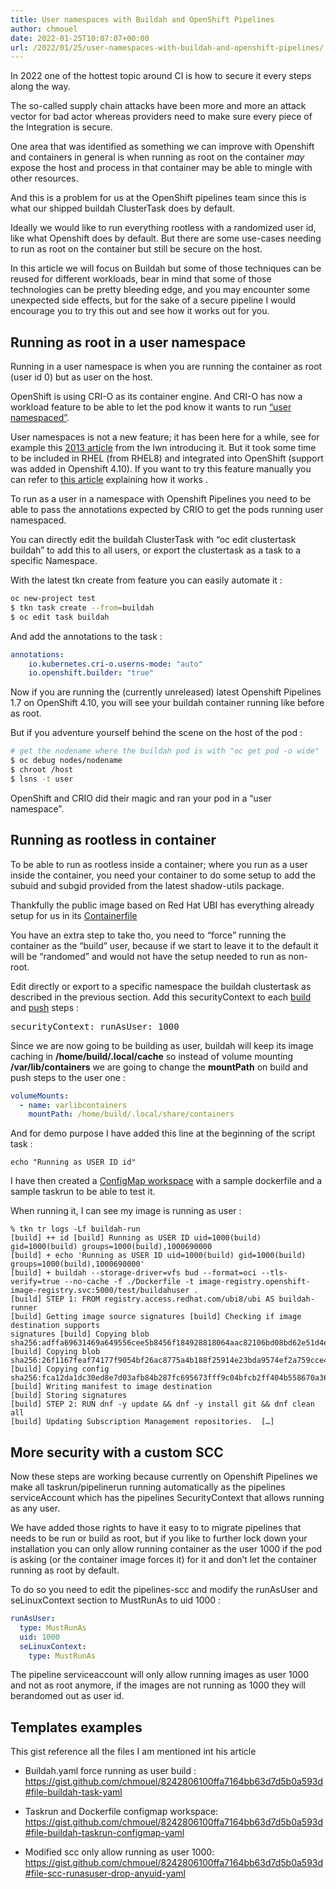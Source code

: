 ```yaml
---
title: User namespaces with Buildah and OpenShift Pipelines
author: chmouel
date: 2022-01-25T10:07:07+00:00
url: /2022/01/25/user-namespaces-with-buildah-and-openshift-pipelines/
---
```

In 2022 one of the hottest topic around CI is how to secure it every steps along the way.

The so-called supply chain attacks have been more and more an attack vector for bad actor whereas providers need to make sure every piece of the Integration is secure.

One area that was identified as something we can improve with Openshift and containers in general is when running as root on the container _may_ expose the host and process in that container may be able to mingle with other resources.

And this is a problem for us at the OpenShift pipelines team since this is what our shipped buildah ClusterTask does by default.

Ideally we would like to run everything rootless with a randomized user id, like what Openshift does by default. But there are some use-cases needing to run as root on the container but still be secure on the host.

In this article we will focus on Buildah but some of those techniques can be reused for different workloads, bear in mind that some of those technologies can be pretty bleeding edge, and you may encounter some unexpected side effects, but for the sake of a secure pipeline I would encourage you to try this out and see how it works out for you.

## **Running as root in a user namespace**

Running in a user namespace is when you are running the container as root (user id 0) but as user on the host.

OpenShift is using CRI-O as its container engine. And CRI-O has now a workload feature to be able to let the pod know it wants to run [“user namespaced”][1].

User namespaces is not a new feature; it has been here for a while, see for example this [2013 article][2] from the lwn introducing it. But it took some time to be included in RHEL (from RHEL8) and integrated into OpenShift (support was added in Openshift 4.10). If you want to try this feature manually you can refer to [this article][3] explaining how it works .

To run as a user in a namespace with Openshift Pipelines you need to be able to pass the annotations expected by CRIO to get the pods running user namespaced.

You can directly edit the buildah ClusterTask with “oc edit clustertask buildah” to add this to all users, or export the clustertask as a task to a specific Namespace.

With the latest tkn create from feature you can easily automate it :

```bash
oc new-project test
$ tkn task create --from=buildah
$ oc edit task buildah
```

And add the annotations to the task :

```yaml
annotations:
    io.kubernetes.cri-o.userns-mode: "auto"
    io.openshift.builder: "true"
```

Now if you are running the (currently unreleased) latest Openshift Pipelines 1.7 on OpenShift 4.10, you will see your buildah container running like before as root.

But if you adventure yourself behind the scene on the host of the pod :

```bash
# get the nodename where the buildah pod is with "oc get pod -o wide"
$ oc debug nodes/nodename
$ chroot /host
$ lsns -t user
```

OpenShift and CRIO did their magic and ran your pod in a “user namespace”.

## **Running as rootless in container**

To be able to run as rootless inside a container; where you run as a user inside the container, you need your container to do some setup to add the subuid and subgid provided from the latest shadow-utils package.

Thankfully the public image based on Red Hat UBI has everything already setup for us in its [Containerfile][4]

You have an extra step to take tho, you need to “force” running the container as
the “build” user, because if we start to leave it to the default it will be
“randomed” and would not have the setup needed to run as non-root.

Edit directly or export to a specific namespace the buildah clustertask as
described in the previous section.  Add this securityContext to each [build][5]
and [push][6] steps :

<pre>securityContext: runAsUser: 1000 </pre>

Since we are now going to be building as user, buildah will keep its image
caching in **/home/build/.local/cache** so instead of volume mounting
**/var/lib/containers** we are going to change the **mountPath** on build and
push steps to the user one :

```yaml
volumeMounts:
  - name: varlibcontainers
    mountPath: /home/build/.local/share/containers
```

And for demo purpose I have added this line at the beginning of the script task
:

`echo "Running as USER ID id"`

I have then created a [ConfigMap workspace][7] with a sample dockerfile and a
sample taskrun to be able to test it.

When running it, I can see my image is running as user :

```shell
% tkn tr logs -Lf buildah-run
[build] ++ id [build] Running as USER ID uid=1000(build) gid=1000(build) groups=1000(build),1000690000
[build] + echo 'Running as USER ID uid=1000(build) gid=1000(build)
groups=1000(build),1000690000'
[build] + buildah --storage-driver=vfs bud --format=oci --tls-verify=true --no-cache -f ./Dockerfile -t image-registry.openshift-image-registry.svc:5000/test/buildahuser .
[build] STEP 1: FROM registry.access.redhat.com/ubi8/ubi AS buildah-runner
[build] Getting image source signatures [build] Checking if image destination supports
signatures [build] Copying blob
sha256:adffa69631469a649556cee5b8456f184928818064aac82106bd08bd62e51d4e
[build] Copying blob sha256:26f1167feaf74177f9054bf26ac8775a4b188f25914e23bda9574ef2a759cce4
[build] Copying config sha256:fca12da1dc30ed8e7d03afb84b287fc695673fff9c04bfcb2ff404b558670a36
[build] Writing manifest to image destination
[build] Storing signatures
[build] STEP 2: RUN dnf -y update && dnf -y install git && dnf clean all
[build] Updating Subscription Management repositories.  […]
```

## More security with a custom SCC

Now these steps are working because currently on Openshift Pipelines we make all
taskrun/pipelinerun running automatically as the pipelines serviceAccount which
has the pipelines SecurityContext that allows running as any user.

We have added those rights to have it easy to to migrate pipelines that needs to
be run or build as root, but if you like to further lock down your installation
you can only allow running container as the user 1000 if the pod is asking (or
the container image forces it) for it and don’t let the container running as
root by default.

To do so you need to edit the pipelines-scc and modify the runAsUser and
seLinuxContext section to MustRunAs to uid 1000 :

```yaml
runAsUser:
  type: MustRunAs
  uid: 1000
  seLinuxContext:
    type: MustRunAs
```

The pipeline serviceaccount will only allow running images as user 1000 and not
as root anymore, if the images are not running as 1000 they will berandomed out as user id.

## Templates examples

This gist reference all the files I am mentioned int his article

* Buildah.yaml force running as user build : <https://gist.github.com/chmouel/8242806100ffa7164bb63d7d5b0a593d#file-buildah-task-yaml>

* Taskrun and Dockerfile configmap workspace: <https://gist.github.com/chmouel/8242806100ffa7164bb63d7d5b0a593d#file-buildah-taskrun-configmap-yaml>
* Modified scc only allow running as user 1000: <https://gist.github.com/chmouel/8242806100ffa7164bb63d7d5b0a593d#file-scc-runasuser-drop-anyuid-yaml>

 [1]: https://github.com/cri-o/cri-o/blob/main/docs/crio.conf.5.md#crioruntimeworkloads-table
 [2]: https://lwn.net/Articles/532593/
 [3]: https://www.redhat.com/sysadmin/building-container-namespaces
 [4]: https://catalog.redhat.com/software/containers/ubi8/buildah/602686f7b16b1eb2e30807ee?container-tabs=dockerfile
 [5]: https://github.com/tektoncd/operator/blob/main/cmd/openshift/operator/kodata/tekton-addon/addons/02-clustertasks/buildah/buildah-task.yaml#L63
 [6]: https://github.com/tektoncd/operator/blob/main/cmd/openshift/operator/kodata/tekton-addon/addons/02-clustertasks/buildah/buildah-task.yaml#L75
 [7]: https://github.com/tektoncd/pipeline/blob/main/docs/workspaces.md#configmap

